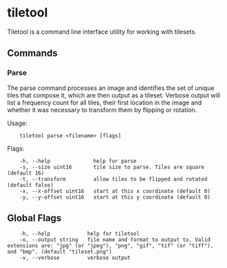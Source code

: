 # tiletool

Tiletool is a command line interface utility for working with tilesets.

## Commands

### Parse

The parse command processes an image and identifies the set of unique tiles that compose it, which are then output as a tileset. Verbose output will list a frequency count for all tiles, their first location in the image and whether it was necessary to transform them by flipping or rotation.

Usage:

```
    tiletool parse <filename> [flags]
```

Flags:

```
    -h, --help              help for parse
    -s, --size uint16       tile size to parse. Tiles are square (default 16)
    -t, --transform         allow tiles to be flipped and rotated (default false)
    -x, --x-offset uint16   start at this x coordinate (default 0)
    -y, --y-offset uint16   start at this y coordinate (default 0)
```

## Global Flags

```
    -h, --help            help for tiletool
    -o, --output string   file name and format to output to. Valid extensions are: "jpg" (or "jpeg"), "png", "gif", "tif" (or "tiff"), and "bmp". (default "tileset.png")
    -v, --verbose         verbose output
```
